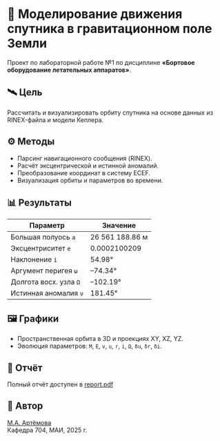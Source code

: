 ﻿# 📡 Моделирование движения спутника в гравитационном поле Земли

Проект по лабораторной работе №1 по дисциплине **«Бортовое оборудование летательных аппаратов»**.

## 🛰 Цель
Рассчитать и визуализировать орбиту спутника на основе данных из RINEX-файла и модели Кеплера.

## ⚙️ Методы
- Парсинг навигационного сообщения (RINEX).
- Расчёт эксцентрической и истинной аномалий.
- Преобразование координат в систему ECEF.
- Визуализация орбиты и параметров во времени.

## 📊 Результаты

| Параметр                  | Значение         |
|---------------------------|------------------|
| Большая полуось `a`       | 26 561 188.86 м  |
| Эксцентриситет `e`        | 0.0002100209     |
| Наклонение `i`            | 54.98°           |
| Аргумент перигея `ω`      | –74.34°          |
| Долгота восх. узла `Ω`    | –102.19°         |
| Истинная аномалия `ν`     | 181.45°          |

## 🖼 Графики
- Пространственная орбита в 3D и проекциях XY, XZ, YZ.
- Эволюция параметров: `M`, `E`, `ν`, `u`, `r`, `i`, `Ω`, `δu`, `δr`, `δi`.

## 📁 Отчёт
Полный отчёт доступен в [report.pdf](./report.pdf)

## 🧠 Автор
[М.А. Артёмова](https://github.com/martalarosa)  
Кафедра 704, МАИ, 2025 г.